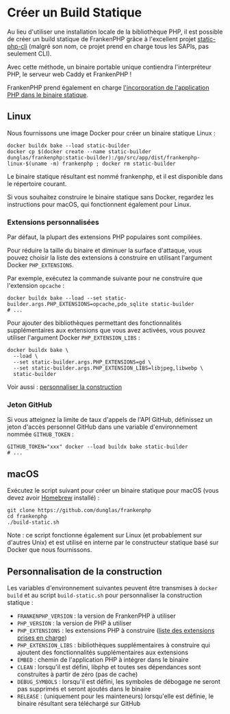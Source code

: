 # Créer un Build Statique

Au lieu d'utiliser une installation locale de la bibliothèque PHP, il est possible de créer un build statique de FrankenPHP grâce à l'excellent projet [static-php-cli](https://github.com/crazywhalecc/static-php-cli) (malgré son nom, ce projet prend en charge tous les SAPIs, pas seulement CLI).

Avec cette méthode, un binaire portable unique contiendra l'interpréteur PHP, le serveur web Caddy et FrankenPHP !

FrankenPHP prend également en charge [l'incorporation de l'application PHP dans le binaire statique](embed.md).

## Linux

Nous fournissons une image Docker pour créer un binaire statique Linux :

```console
docker buildx bake --load static-builder
docker cp $(docker create --name static-builder dunglas/frankenphp:static-builder):/go/src/app/dist/frankenphp-linux-$(uname -m) frankenphp ; docker rm static-builder
```

Le binaire statique résultant est nommé frankenphp, et il est disponible dans le répertoire courant.

Si vous souhaitez construire le binaire statique sans Docker, regardez les instructions pour macOS, qui fonctionnent également pour Linux.

### Extensions personnalisées

Par défaut, la plupart des extensions PHP populaires sont compilées.

Pour réduire la taille du binaire et diminuer la surface d'attaque, vous pouvez choisir la liste des extensions à construire en utilisant l'argument Docker `PHP_EXTENSIONS`.

Par exemple, exécutez la commande suivante pour ne construire que l'extension `opcache` :

```console
docker buildx bake --load --set static-builder.args.PHP_EXTENSIONS=opcache,pdo_sqlite static-builder
# ...
```

Pour ajouter des bibliothèques permettant des fonctionnalités supplémentaires aux extensions que vous avez activées, vous pouvez utiliser l'argument Docker `PHP_EXTENSION_LIBS` :

```console
docker buildx bake \
  --load \
  --set static-builder.args.PHP_EXTENSIONS=gd \
  --set static-builder.args.PHP_EXTENSION_LIBS=libjpeg,libwebp \
  static-builder
```

Voir aussi : [personnaliser la construction](#customizing-the-build)

### Jeton GitHub

Si vous atteignez la limite de taux d'appels de l'API GitHub, définissez un jeton d'accès personnel GitHub dans une variable d'environnement nommée `GITHUB_TOKEN` :

```console
GITHUB_TOKEN="xxx" docker --load buildx bake static-builder
# ...
```

## macOS

Exécutez le script suivant pour créer un binaire statique pour macOS (vous devez avoir [Homebrew](https://brew.sh/) installé) :

```console
git clone https://github.com/dunglas/frankenphp
cd frankenphp
./build-static.sh
```

Note : ce script fonctionne également sur Linux (et probablement sur d'autres Unix) et est utilisé en interne par le constructeur statique basé sur Docker que nous fournissons.

## Personnalisation de la construction

Les variables d'environnement suivantes peuvent être transmises à `docker build` et au script `build-static.sh` pour personnaliser la construction statique :

* `FRANKENPHP_VERSION` : la version de FrankenPHP à utiliser
* `PHP_VERSION` : la version de PHP à utiliser
* `PHP_EXTENSIONS` : les extensions PHP à construire ([liste des extensions prises en charge](https://static-php.dev/en/guide/extensions.html))
* `PHP_EXTENSION_LIBS` : bibliothèques supplémentaires à construire qui ajoutent des fonctionnalités supplémentaires aux extensions
* `EMBED` : chemin de l'application PHP à intégrer dans le binaire
* `CLEAN` : lorsqu'il est défini, libphp et toutes ses dépendances sont construites à partir de zéro (pas de cache)
* `DEBUG_SYMBOLS` : lorsqu'il est défini, les symboles de débogage ne seront pas supprimés et seront ajoutés dans le binaire
* `RELEASE` : (uniquement pour les mainteneurs) lorsqu'elle est définie, le binaire résultant sera téléchargé sur GitHub